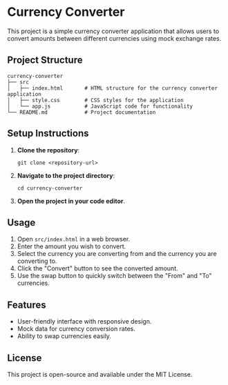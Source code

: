 # Currency Converter

This project is a simple currency converter application that allows users to convert amounts between different currencies using mock exchange rates.

## Project Structure

```
currency-converter
├── src
│   ├── index.html       # HTML structure for the currency converter application
│   ├── style.css        # CSS styles for the application
│   └── app.js           # JavaScript code for functionality
└── README.md            # Project documentation
```

## Setup Instructions

1. **Clone the repository**:
   ```
   git clone <repository-url>
   ```

2. **Navigate to the project directory**:
   ```
   cd currency-converter
   ```

3. **Open the project in your code editor**.

## Usage

1. Open `src/index.html` in a web browser.
2. Enter the amount you wish to convert.
3. Select the currency you are converting from and the currency you are converting to.
4. Click the "Convert" button to see the converted amount.
5. Use the swap button to quickly switch between the "From" and "To" currencies.

## Features

- User-friendly interface with responsive design.
- Mock data for currency conversion rates.
- Ability to swap currencies easily.

## License

This project is open-source and available under the MIT License.